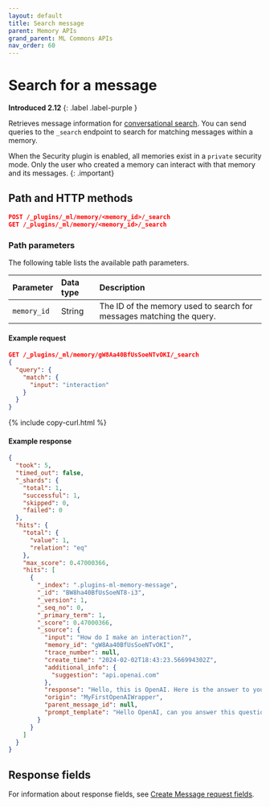 ```yaml
---
layout: default
title: Search message
parent: Memory APIs
grand_parent: ML Commons APIs
nav_order: 60
---
```


# Search for a message
**Introduced 2.12**
{: .label .label-purple }

Retrieves message information for [conversational search]({{site.url}}{{site.baseurl}}/search-plugins/conversational-search/). You can send queries to the `_search` endpoint to search for matching messages within a memory.

When the Security plugin is enabled, all memories exist in a `private` security mode. Only the user who created a memory can interact with that memory and its messages.
{: .important}

## Path and HTTP methods

```json
POST /_plugins/_ml/memory/<memory_id>/_search
GET /_plugins/_ml/memory/<memory_id>/_search
```

### Path parameters

The following table lists the available path parameters.

Parameter | Data type | Description
:--- | :--- | :---
`memory_id` | String | The ID of the memory used to search for messages matching the query.

#### Example request

```json
GET /_plugins/_ml/memory/gW8Aa40BfUsSoeNTvOKI/_search
{
  "query": {
    "match": {
      "input": "interaction"
    }
  }
}
```
{% include copy-curl.html %}

#### Example response

```json
{
  "took": 5,
  "timed_out": false,
  "_shards": {
    "total": 1,
    "successful": 1,
    "skipped": 0,
    "failed": 0
  },
  "hits": {
    "total": {
      "value": 1,
      "relation": "eq"
    },
    "max_score": 0.47000366,
    "hits": [
      {
        "_index": ".plugins-ml-memory-message",
        "_id": "BW8ha40BfUsSoeNT8-i3",
        "_version": 1,
        "_seq_no": 0,
        "_primary_term": 1,
        "_score": 0.47000366,
        "_source": {
          "input": "How do I make an interaction?",
          "memory_id": "gW8Aa40BfUsSoeNTvOKI",
          "trace_number": null,
          "create_time": "2024-02-02T18:43:23.566994302Z",
          "additional_info": {
            "suggestion": "api.openai.com"
          },
          "response": "Hello, this is OpenAI. Here is the answer to your question.",
          "origin": "MyFirstOpenAIWrapper",
          "parent_message_id": null,
          "prompt_template": "Hello OpenAI, can you answer this question?"
        }
      }
    ]
  }
}
```

## Response fields

For information about response fields, see [Create Message request fields]({{site.url}}{{site.baseurl}}/ml-commons-plugin/api/memory-apis/create-message#request-fields).
